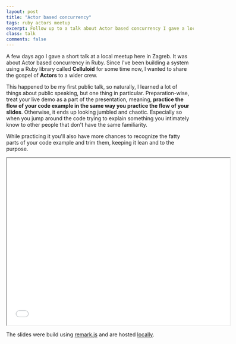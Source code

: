 ```yaml
---
layout: post
title: "Actor based concurrency"
tags: ruby actors meetup
excerpt: Follow up to a talk about Actor based concurrency I gave a local Ruby meetup.
class: talk
comments: false
---
```


A few days ago I gave a short talk at a local meetup here in Zagreb. It was about Actor based concurrency in Ruby. Since I've been building a system using a Ruby library called **Celluloid** for some time now, I wanted to share the gospel of **Actors** to a wider crew.


This happened to be my first public talk, so naturally, I learned a lot of things about public speaking, but one thing in particular. Preparation-wise, treat your live demo as a part of the presentation, meaning, **practice the flow of your code example in the same way you practice the flow of your slides**. Otherwise, it ends up looking jumbled and chaotic. Especially so when you jump around the code trying to explain something you intimately know to other people that don't have the same familiarity.

While practicing it you'll also have more chances to recognize the fatty parts of your code example and trim them, keeping it lean and to the purpose.

<iframe src="/talks/actors.html" width="600" height="450"></iframe>

<br/>

The slides were build using [remark.js](https://github.com/gnab/remark) and are hosted [locally](/talks/actors.html).
